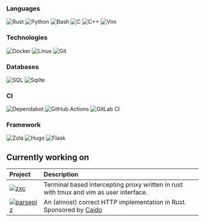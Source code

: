 ### Languages
![Rust](https://img.shields.io/badge/Rust-%23000000.svg?&logo=Rust&style=for-the-badge&logoSize=1)
![Python](https://img.shields.io/badge/Python-000000?&logo=Python&style=for-the-badge)
![Bash](https://img.shields.io/badge/Bash-000000?logo=gnubash&style=for-the-badge)
![C](https://img.shields.io/badge/C-000000.svg?&logo=C&style=for-the-badge)
![C++](https://img.shields.io/badge/C++-%23000000.svg?logo=c%2B%2B&style=for-the-badge)
![Vim](https://img.shields.io/badge/VimScript%208/9-000000.svg?logo=Vim&style=for-the-badge&logoColor=11AB00)

### Technologies
![Docker](https://img.shields.io/badge/-Docker-000?&logo=Docker&style=for-the-badge)
![Linux](https://img.shields.io/badge/-Linux-000?&logo=Linux&style=for-the-badge)
![Git](https://img.shields.io/badge/Git-000000?logo=git&style=for-the-badge)

### Databases
![SQL](https://img.shields.io/badge/-SQL-000?&logo=MySQL&style=for-the-badge)
![Sqlite](https://img.shields.io/badge/-Sqlite-000?&logo=SQLite&style=for-the-badge)

### CI
![Dependabot](https://img.shields.io/badge/Dependabot-000000?logo=dependabot&style=for-the-badge)
![GitHub Actions](https://img.shields.io/badge/GitHub_Actions-000000?logo=github-actions&style=for-the-badge)
![GitLab CI](https://img.shields.io/badge/GitLab%20CI-000000?logo=gitlab&style=for-the-badge)

### Framework
![Zola](https://img.shields.io/badge/Zola-000000?logo=zola&style=for-the-badge)
![Hugo](https://img.shields.io/badge/Hugo-000000?logo=hugo&style=for-the-badge)
![Flask](https://img.shields.io/badge/Flask-000?logo=flask&style=for-the-badge)

<!-- ### Terminal -->
<!-- ![Alacritty](https://img.shields.io/badge/Alacritty-000000?logo=alacritty&style=for-the-badge) -->
<!-- ![tmux](https://img.shields.io/badge/tmux-000000?logo=tmux&style=for-the-badge) -->
<!-- ![Zsh](https://img.shields.io/badge/Zsh-000000?logo=zsh&style=for-the-badge) -->
<!-- ### Version Control -->
<!-- ![Git](https://img.shields.io/badge/Git-000000?logo=git&style=for-the-badge) -->
<!-- ### Editor -->
<!-- ![Vim](https://img.shields.io/badge/Vim-000000.svg?logo=vim&style=for-the-badge&logoColor=11AB00) -->
<!-- ![Neovim](https://img.shields.io/badge/Neovim-000000?logo=neovim&style=for-the-badge&logoColor=57A143) -->


## Currently working on
Project            | Description
:---------      | :---------
[![zxc](https://img.shields.io/badge/zxc-000000?style=for-the-badge)](https://github.com/hail-hydrant/zxc) | Terminal based intercepting proxy written in rust with tmux and vim as user interface. 
[![parseplz](https://img.shields.io/badge/parseplz-000000?style=for-the-badge)](https://github.com/parseplz) | An (almost) correct HTTP implementation in Rust.<br> Sponsored by [Caido](https://caido.io/)

